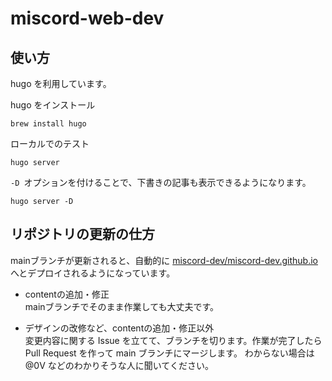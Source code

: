 # miscord-web-dev

## 使い方
hugo を利用しています。

hugo をインストール
```
brew install hugo
```

ローカルでのテスト
```
hugo server
```

```-D ```オプションを付けることで、下書きの記事も表示できるようになります。
```
hugo server -D
```


## リポジトリの更新の仕方
mainブランチが更新されると、自動的に [miscord-dev/miscord-dev.github.io](https://github.com/miscord-dev/miscord-dev.github.io) へとデプロイされるようになっています。

- contentの追加・修正  
mainブランチでそのまま作業しても大丈夫です。

- デザインの改修など、contentの追加・修正以外  
変更内容に関する Issue を立てて、ブランチを切ります。作業が完了したら Pull Request を作って main ブランチにマージします。
わからない場合は @0V などのわかりそうな人に聞いてください。
